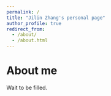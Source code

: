 ```yaml
---
permalink: /
title: "Jilin Zhang's personal page"
author_profile: true
redirect_from: 
  - /about/
  - /about.html
---
```



About me
======
Wait to be filled.
